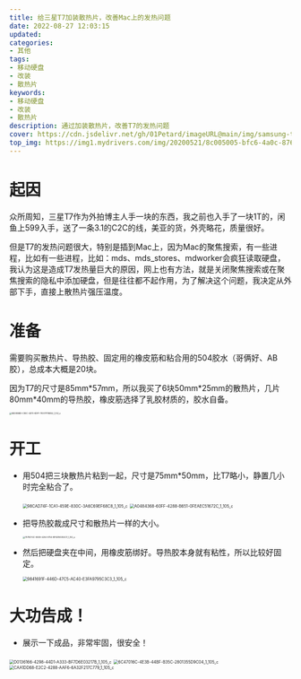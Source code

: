 ```yaml
---
title: 给三星T7加装散热片，改善Mac上的发热问题
date: 2022-08-27 12:03:15
updated: 
categories: 
- 其他
tags: 
- 移动硬盘
- 改装
- 散热片
keywords:
- 移动硬盘
- 改装
- 散热片
description: 通过加装散热片，改善T7的发热问题
cover: https://cdn.jsdelivr.net/gh/01Petard/imageURL@main/img/samsung-t7-review-portable-ssd-get-right-now.jpg
top_img: https://img1.mydrivers.com/img/20200521/8c005005-bfc6-4a0c-876a-2ed2d030ac38.jpg
---
```


# 起因

众所周知，三星T7作为外拍博主人手一块的东西，我之前也入手了一块1T的，闲鱼上599入手，送了一条3.1的C2C的线，美亚的货，外壳略花，质量很好。

但是T7的发热问题很大，特别是插到Mac上，因为Mac的聚焦搜索，有一些进程，比如有一些进程，比如：mds、mds_stores、mdworker会疯狂读取硬盘，我认为这是造成T7发热量巨大的原因，网上也有方法，就是关闭聚焦搜索或在聚焦搜索的隐私中添加硬盘，但是往往都不起作用，为了解决这个问题，我决定从外部下手，直接上散热片强压温度。

# 准备

需要购买散热片、导热胶、固定用的橡皮筋和粘合用的504胶水（哥俩好、AB胶），总成本大概是20块。

因为T7的尺寸是85mm\*57mm，所以我买了6块50mm\*25mm的散热片，几片80mm\*40mm的导热胶，橡皮筋选择了乳胶材质的，胶水自备。

<img src="https://cdn.jsdelivr.net/gh/01Petard/imageURL@main/img/5B29E6BD-C80C-4D70-B3FF-7E517F11BE52_1_102_a.jpeg" alt="5B29E6BD-C80C-4D70-B3FF-7E517F11BE52_1_102_a" style="zoom: 25%;" />

# 开工

- 用504把三块散热片粘到一起，尺寸是75mm\*50mm，比T7略小，静置几小时完全粘合了。

  <img src="https://cdn.jsdelivr.net/gh/01Petard/imageURL@main/img/98CAD74F-1CA1-459E-830C-3A6C69EF68C8_1_105_c.jpeg" alt="98CAD74F-1CA1-459E-830C-3A6C69EF68C8_1_105_c" style="zoom: 50%;" />

  <img src="https://cdn.jsdelivr.net/gh/01Petard/imageURL@main/img/A0484368-60FF-4288-B651-0FEAEC51672C_1_105_c.jpeg" alt="A0484368-60FF-4288-B651-0FEAEC51672C_1_105_c" style="zoom: 50%;" />

- 把导热胶裁成尺寸和散热片一样的大小。

  <img src="https://cdn.jsdelivr.net/gh/01Petard/imageURL@main/img/7E78CF4C-650B-42A4-9754-BFB216D352CF_1_102_a.jpeg" alt="7E78CF4C-650B-42A4-9754-BFB216D352CF_1_102_a" style="zoom:25%;" />

- 然后把硬盘夹在中间，用橡皮筋绑好。导热胶本身就有粘性，所以比较好固定。

  <img src="https://cdn.jsdelivr.net/gh/01Petard/imageURL@main/img/9841691F-446D-47C5-AC40-E3FA9795C3C3_1_105_c.jpeg" alt="9841691F-446D-47C5-AC40-E3FA9795C3C3_1_105_c" style="zoom: 50%;" />

# 大功告成！

- 展示一下成品，非常牢固，很安全！

<img src="https://cdn.jsdelivr.net/gh/01Petard/imageURL@main/img/D0136166-4298-44D1-A333-BF7D6E03217B_1_105_c.jpeg" alt="D0136166-4298-44D1-A333-BF7D6E03217B_1_105_c" style="zoom: 50%;" />

<img src="https://cdn.jsdelivr.net/gh/01Petard/imageURL@main/img/6C47016C-4E3B-44BF-B35C-2801355D9C04_1_105_c.jpeg" alt="6C47016C-4E3B-44BF-B35C-2801355D9C04_1_105_c" style="zoom:50%;" />

<img src="https://cdn.jsdelivr.net/gh/01Petard/imageURL@main/img/CAA1DD68-E2C2-4288-AAF6-6A32F217C779_1_105_c.jpeg" alt="CAA1DD68-E2C2-4288-AAF6-6A32F217C779_1_105_c" style="zoom:50%;" />
